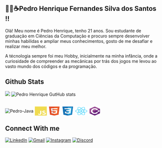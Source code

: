 ## 👨‍💻☕Pedro Henrique Fernandes Silva dos Santos !! 
 
Olá! Meu nome é Pedro Henrique, tenho 21 anos. Sou estudante de graduação em Ciências da Computação e procuro sempre desenvolver minhas habilidas e ampliar meus conhecimentos, gosto de me desafiar e realizar meu melhor.

A técnologia sempre foi meu Hobby, inicialmente na minha infância, onde a curiosidade de compreender as mecânicas por trás dos jogos me levou ao vasto mundo dos códigos e da programação.


## Github Stats
![](https://github-readme-stats.vercel.app/api/top-langs/?username=PedroHFSS&theme=cobalt) ![Pedro Henrique GutHub stats](https://github-readme-stats.vercel.app/api?username=PedroHFSS&theme=cobalt) 




<div style="display: inline_block"><br>
  <img align="center" alt="Pedro-Java" height="30" width="40" src="https://cdn.jsdelivr.net/gh/devicons/devicon@latest/icons/java/java-original.svg">
  <img align="center" alt="Pedro-Js" height="30" width="40" src="https://raw.githubusercontent.com/devicons/devicon/master/icons/javascript/javascript-plain.svg">
  <img align="center" alt="Pedro-HTML" height="30" width="40" src="https://raw.githubusercontent.com/devicons/devicon/master/icons/html5/html5-original.svg">
  <img align="center" alt="Pedro-CSS" height="30" width="40" src="https://raw.githubusercontent.com/devicons/devicon/master/icons/css3/css3-original.svg">
  <img align="center" alt="Pedro-React" height="30" width="40" src="https://raw.githubusercontent.com/devicons/devicon/master/icons/react/react-original.svg">
  <img align="center" alt="-Csharp" height="30" width="40" src="https://raw.githubusercontent.com/devicons/devicon/master/icons/csharp/csharp-original.svg">
</div>


## Connect With me
[![LinkedIn](https://img.shields.io/badge/LinkedIn-0077B5?style=for-the-badge&logo=linkedin&logoColor=white)](https://www.linkedin.com/in/pedro-henrique-fernandes-b756a5205/)
[![Gmail](https://img.shields.io/badge/Gmail-D14836?style=for-the-badge&logo=gmail&logoColor=white)](https://mail.google.com/mail/u/0/?tab=rm&ogbl#inbox)
[![Instagram](https://img.shields.io/badge/-Instagram-%23E4405F?style=for-the-badge&logo=instagram&logoColor=white)](https://www.instagram.com/pedriiin_santos/)
[![Discord](https://img.shields.io/badge/Discord-7289DA?style=for-the-badge&logo=discord&logoColor=white)](https://discord.com/)


